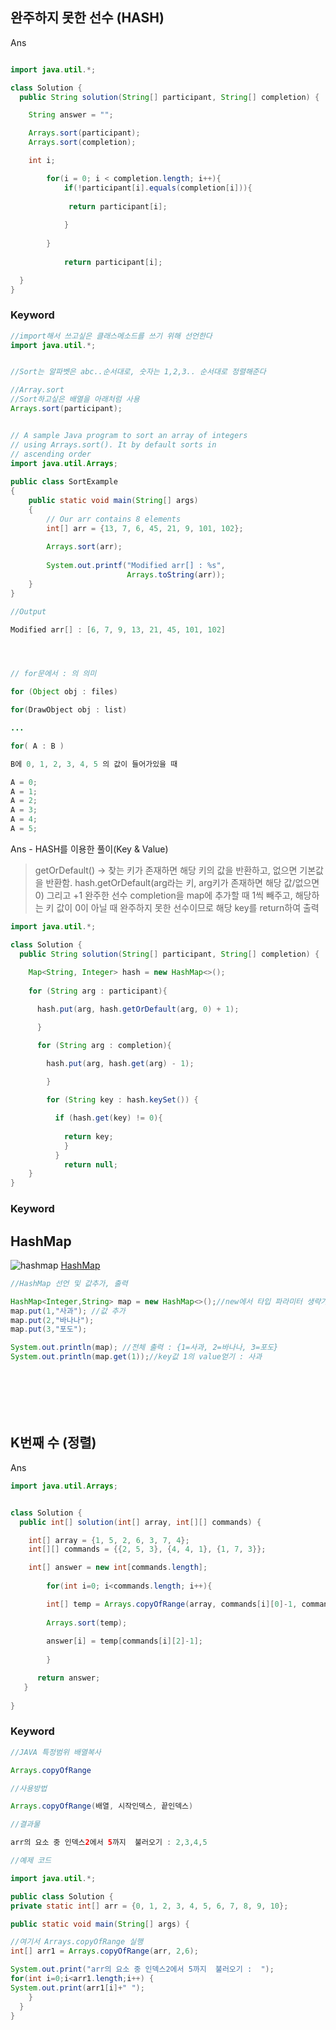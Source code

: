 완주하지 못한 선수 (HASH)
---------------

Ans

~~~~~~~java

import java.util.*; 

class Solution { 
  public String solution(String[] participant, String[] completion) { 

    String answer = ""; 

    Arrays.sort(participant); 
    Arrays.sort(completion); 

    int i; 

        for(i = 0; i < completion.length; i++){ 
            if(!participant[i].equals(completion[i])){ 
            
             return participant[i]; 
            
            } 
            
        } 
            
            return participant[i]; 

  } 
}

~~~~~~~

### Keyword
~~~~~~~java
//import해서 쓰고싶은 클래스메소드를 쓰기 위해 선언한다
import java.util.*; 


//Sort는 알파벳은 abc..순서대로, 숫자는 1,2,3.. 순서대로 정렬해준다

//Array.sort
//Sort하고싶은 배열을 아래처럼 사용
Arrays.sort(participant);


// A sample Java program to sort an array of integers
// using Arrays.sort(). It by default sorts in
// ascending order
import java.util.Arrays;
 
public class SortExample
{
    public static void main(String[] args)
    {
        // Our arr contains 8 elements
        int[] arr = {13, 7, 6, 45, 21, 9, 101, 102};
 
        Arrays.sort(arr);
 
        System.out.printf("Modified arr[] : %s",
                          Arrays.toString(arr));
    }
}

//Output

Modified arr[] : [6, 7, 9, 13, 21, 45, 101, 102]




// for문에서 : 의 의미

for (Object obj : files)

for(DrawObject obj : list)

...

for( A : B )

B에 0, 1, 2, 3, 4, 5 의 값이 들어가있을 때

A = 0;
A = 1;
A = 2;
A = 3;
A = 4;
A = 5;

~~~~~~~

Ans - HASH를 이용한 풀이(Key & Value)

> getOrDefault() -> 찾는 키가 존재하면 해당 키의 값을 반환하고, 없으면 기본값을 반환함.
hash.getOrDefault(arg라는 키, arg키가 존재하면 해당 값/없으면 0) 그리고 +1
완주한 선수 completion을 map에 추가할 때 1씩 빼주고, 해당하는 키 값이 0이 아닐 때 완주하지 못한 선수이므로
해당 key를 return하여 출력


~~~java
import java.util.*; 

class Solution { 
  public String solution(String[] participant, String[] completion) { 
    
    Map<String, Integer> hash = new HashMap<>(); 
    
    for (String arg : participant){ 

      hash.put(arg, hash.getOrDefault(arg, 0) + 1); 

      } 

      for (String arg : completion){ 

        hash.put(arg, hash.get(arg) - 1); 

        } 
        
        for (String key : hash.keySet()) { 

          if (hash.get(key) != 0){ 
            
            return key; 
            } 
          } 
            return null; 
    } 
}
~~~

### Keyword

HashMap
----
![hashmap](https://img1.daumcdn.net/thumb/R1280x0/?scode=mtistory2&fname=https%3A%2F%2Fblog.kakaocdn.net%2Fdn%2FcfpMTT%2FbtqEvxLt6qb%2FMXYNWUvXCKfRvNWjDMZoq0%2Fimg.png)
[HashMap](https://coding-factory.tistory.com/556)

~~~~~~~java
//HashMap 선언 및 값추가, 출력

HashMap<Integer,String> map = new HashMap<>();//new에서 타입 파라미터 생략가능
map.put(1,"사과"); //값 추가
map.put(2,"바나나");
map.put(3,"포도");

System.out.println(map); //전체 출력 : {1=사과, 2=바나나, 3=포도}
System.out.println(map.get(1));//key값 1의 value얻기 : 사과








~~~~~~~


K번째 수 (정렬)
---------------
Ans
~~~~~~~~~~~~~~~~~~~~java
import java.util.Arrays; 


class Solution { 
  public int[] solution(int[] array, int[][] commands) { 

    int[] array = {1, 5, 2, 6, 3, 7, 4};
    int[][] commands = {{2, 5, 3}, {4, 4, 1}, {1, 7, 3}};

    int[] answer = new int[commands.length]; 
    
        for(int i=0; i<commands.length; i++){ 

        int[] temp = Arrays.copyOfRange(array, commands[i][0]-1, commands[i][1]); 
        
        Arrays.sort(temp); 
        
        answer[i] = temp[commands[i][2]-1]; 
        
        } 

      return answer; 
   } 
      
}

~~~~~~~~~~~~~~~~~~~~


### Keyword

~~~java
//JAVA 특정범위 배열복사 

Arrays.copyOfRange

//사용방법

Arrays.copyOfRange(배열, 시작인덱스, 끝인덱스)

//결과물

arr의 요소 중 인덱스2에서 5까지  불러오기 : 2,3,4,5 

//예제 코드

import java.util.*;

public class Solution {
private static int[] arr = {0, 1, 2, 3, 4, 5, 6, 7, 8, 9, 10};

public static void main(String[] args) {

//여기서 Arrays.copyOfRange 실행
int[] arr1 = Arrays.copyOfRange(arr, 2,6);

System.out.print("arr의 요소 중 인덱스2에서 5까지  불러오기 :  ");
for(int i=0;i<arr1.length;i++) {
System.out.print(arr1[i]+" ");
    }
  }
}


~~~